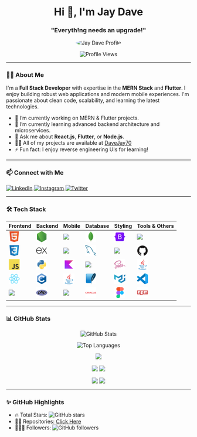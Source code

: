 <h1 align="center">Hi 👋, I'm Jay Dave</h1>
<h3 align="center">"Everyth!ng needs an upgrade!"</h3>

<p align="center">
  <img src="https://www.india.com/wp-content/uploads/2024/07/MixCollage-30-Jun-2024-02-04-AM-2457.jpg" width="200" alt="Jay Dave Profile" style="border-radius: 50%" />
</p>

<p align="center">
  <img src="https://komarev.com/ghpvc/?username=DaveJay70&label=Profile%20views&color=0e75b6&style=flat" alt="Profile Views" />
</p>

---

### 👨‍💻 About Me

I'm a **Full Stack Developer** with expertise in the **MERN Stack** and **Flutter**. I enjoy building robust web applications and modern mobile experiences. I'm passionate about clean code, scalability, and learning the latest technologies.

- 🔭 I’m currently working on MERN & Flutter projects.
- 🌱 I’m currently learning advanced backend architecture and microservices.
- 💬 Ask me about **React.js**, **Flutter**, or **Node.js**.
- 👨‍💻 All of my projects are available at [DaveJay70](https://github.com/DaveJay70)
- ⚡ Fun fact: I enjoy reverse engineering UIs for learning!

---

### 📫 Connect with Me

<p align="left">
  <a href="https://www.linkedin.com/in/jay-dave-9480b4298/" target="blank">
    <img align="center" src="https://raw.githubusercontent.com/rahuldkjain/github-profile-readme-generator/master/src/images/icons/Social/linked-in-alt.svg" alt="LinkedIn" height="30" width="40" />
  </a>
  <a href="https://instagram.com/" target="blank">
    <img align="center" src="https://raw.githubusercontent.com/rahuldkjain/github-profile-readme-generator/master/src/images/icons/Social/instagram.svg" alt="Instagram" height="30" width="40" />
  </a>
  <a href="https://twitter.com/" target="blank">
    <img align="center" src="https://raw.githubusercontent.com/rahuldkjain/github-profile-readme-generator/master/src/images/icons/Social/twitter.svg" alt="Twitter" height="30" width="40" />
  </a>
</p>

---

### 🛠️ Tech Stack

| **Frontend** | **Backend** | **Mobile** | **Database** | **Styling** | **Tools & Others** |
|-------------|-------------|------------|--------------|-------------|---------------------|
| <img src="https://raw.githubusercontent.com/devicons/devicon/master/icons/html5/html5-original.svg" height="30" /> | <img src="https://raw.githubusercontent.com/devicons/devicon/master/icons/nodejs/nodejs-original.svg" height="30" /> | <img src="https://www.vectorlogo.zone/logos/flutterio/flutterio-icon.svg" height="30" /> | <img src="https://raw.githubusercontent.com/devicons/devicon/master/icons/mongodb/mongodb-original.svg" height="30" /> | <img src="https://raw.githubusercontent.com/devicons/devicon/master/icons/bootstrap/bootstrap-original.svg" height="30" /> | <img src="https://www.vectorlogo.zone/logos/git-scm/git-scm-icon.svg" height="30" /> |
| <img src="https://raw.githubusercontent.com/devicons/devicon/master/icons/css3/css3-original.svg" height="30" /> | <img src="https://raw.githubusercontent.com/devicons/devicon/master/icons/express/express-original.svg" height="30" /> | <img src="https://www.vectorlogo.zone/logos/dartlang/dartlang-icon.svg" height="30" /> | <img src="https://raw.githubusercontent.com/devicons/devicon/master/icons/mysql/mysql-original.svg" height="30" /> | <img src="https://www.vectorlogo.zone/logos/tailwindcss/tailwindcss-icon.svg" height="30" /> | <img src="https://raw.githubusercontent.com/devicons/devicon/master/icons/github/github-original.svg" height="30" /> |
| <img src="https://raw.githubusercontent.com/devicons/devicon/master/icons/javascript/javascript-original.svg" height="30" /> | <img src="https://raw.githubusercontent.com/devicons/devicon/master/icons/python/python-original.svg" height="30" /> | <img src="https://raw.githubusercontent.com/devicons/devicon/master/icons/kotlin/kotlin-original.svg" height="30" /> | <img src="https://www.vectorlogo.zone/logos/firebase/firebase-icon.svg" height="30" /> | <img src="https://raw.githubusercontent.com/devicons/devicon/master/icons/sass/sass-original.svg" height="30" /> | <img src="https://raw.githubusercontent.com/devicons/devicon/master/icons/java/java-original.svg" height="30" /> |
| <img src="https://raw.githubusercontent.com/devicons/devicon/master/icons/react/react-original.svg" height="30" /> | <img src="https://raw.githubusercontent.com/devicons/devicon/master/icons/c/c-original.svg" height="30" /> | <img src="https://raw.githubusercontent.com/devicons/devicon/master/icons/java/java-original.svg" height="30" /> | <img src="https://raw.githubusercontent.com/devicons/devicon/master/icons/sqlite/sqlite-original.svg" height="30" /> | <img src="https://raw.githubusercontent.com/devicons/devicon/master/icons/materialui/materialui-original.svg" height="30" /> | <img src="https://raw.githubusercontent.com/devicons/devicon/master/icons/vscode/vscode-original.svg" height="30" /> |
| <img src="https://angular.io/assets/images/logos/angular/angular.svg" height="30" /> | <img src="https://raw.githubusercontent.com/devicons/devicon/master/icons/php/php-original.svg" height="30" /> | <img src="https://developer.android.com/images/brand/Android_Robot.png" height="30" /> | <img src="https://raw.githubusercontent.com/devicons/devicon/master/icons/oracle/oracle-original.svg" height="30" /> | <img src="https://raw.githubusercontent.com/devicons/devicon/master/icons/figma/figma-original.svg" height="30" /> | <img src="https://raw.githubusercontent.com/devicons/devicon/master/icons/npm/npm-original-wordmark.svg" height="30" /> |

---

### 📊 GitHub Stats

<p align="center">
  <img src="https://github-readme-stats.vercel.app/api?username=DaveJay70&show_icons=true&theme=default" alt="GitHub Stats" />
</p>

<p align="center">
  <img src="https://github-readme-stats.vercel.app/api/top-langs?username=DaveJay70&show_icons=true&locale=en&layout=compact" alt="Top Languages" />
</p>

<p align="center">
  <img src="https://github-profile-summary-cards.vercel.app/api/cards/profile-details?username=DaveJay70&theme=default" />
</p>

<p align="center">
  <img src="https://github-profile-summary-cards.vercel.app/api/cards/repos-per-language?username=DaveJay70&theme=default" />
  <img src="https://github-profile-summary-cards.vercel.app/api/cards/most-commit-language?username=DaveJay70&theme=default" />
</p>

<p align="center">
  <img src="https://github-profile-summary-cards.vercel.app/api/cards/stats?username=DaveJay70&theme=default" />
  <img src="https://github-profile-summary-cards.vercel.app/api/cards/productive-time?username=DaveJay70&theme=default&utcOffset=8" />
</p>

---

### ✨ GitHub Highlights

- 🔥 Total Stars: ![GitHub stars](https://img.shields.io/github/stars/DaveJay70?style=social)
- 👨‍💻 Repositories: [Click Here](https://github.com/DaveJay70?tab=repositories)
- 🧑‍🤝‍🧑 Followers: ![GitHub followers](https://img.shields.io/github/followers/DaveJay70?label=Followers&style=social)
